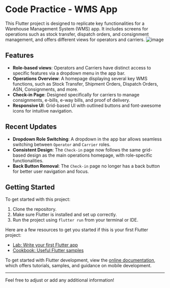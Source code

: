 # Code Practice - WMS App

This Flutter project is designed to replicate key functionalities for a Warehouse Management System (WMS) app. It includes screens for operations such as stock transfer, dispatch orders, and consignment management, and offers different views for operators and carriers.
![image](https://github.com/user-attachments/assets/043e6db1-3287-4235-a1f7-1b03a021a37b)


## Features

- **Role-based views**: Operators and Carriers have distinct access to specific features via a dropdown menu in the app bar.
- **Operations Overview**: A homepage displaying several key WMS functions, such as Stock Transfer, Shipment Orders, Dispatch Orders, ASN, Consignments, and more.
- **Check-in Page**: Designed specifically for carriers to manage consignments, e-bills, e-way bills, and proof of delivery.
- **Responsive UI**: Grid-based UI with outlined buttons and font-awesome icons for intuitive navigation.

## Recent Updates

- **Dropdown Role Switching**: A dropdown in the app bar allows seamless switching between `Operator` and `Carrier` roles.
- **Consistent Design**: The `Check-in` page now follows the same grid-based design as the main operations homepage, with role-specific functionalities.
- **Back Button Removal**: The `Check-in` page no longer has a back button for better user navigation and focus.

## Getting Started

To get started with this project:

1. Clone the repository.
2. Make sure Flutter is installed and set up correctly.
3. Run the project using `flutter run` from your terminal or IDE.

Here are a few resources to get you started if this is your first Flutter project:

- [Lab: Write your first Flutter app](https://docs.flutter.dev/get-started/codelab)
- [Cookbook: Useful Flutter samples](https://docs.flutter.dev/cookbook)

To get started with Flutter development, view the [online documentation](https://docs.flutter.dev/), which offers tutorials, samples, and guidance on mobile development.

---

Feel free to adjust or add any additional information!
